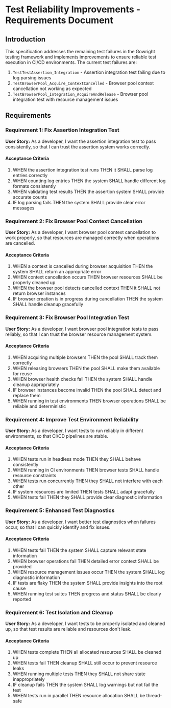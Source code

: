 # Test Reliability Improvements - Requirements Document

## Introduction

This specification addresses the remaining test failures in the Gowright testing framework and implements improvements to ensure reliable test execution in CI/CD environments. The current test failures are:

1. `TestTestAssertion_Integration` - Assertion integration test failing due to log parsing issues
2. `TestBrowserPool_Acquire_ContextCancelled` - Browser pool context cancellation not working as expected
3. `TestBrowserPool_Integration_AcquireAndRelease` - Browser pool integration test with resource management issues

## Requirements

### Requirement 1: Fix Assertion Integration Test

**User Story:** As a developer, I want the assertion integration test to pass consistently, so that I can trust the assertion system works correctly.

#### Acceptance Criteria

1. WHEN the assertion integration test runs THEN it SHALL parse log entries correctly
2. WHEN counting log entries THEN the system SHALL handle different log formats consistently
3. WHEN validating test results THEN the assertion system SHALL provide accurate counts
4. IF log parsing fails THEN the system SHALL provide clear error messages

### Requirement 2: Fix Browser Pool Context Cancellation

**User Story:** As a developer, I want browser pool context cancellation to work properly, so that resources are managed correctly when operations are cancelled.

#### Acceptance Criteria

1. WHEN a context is cancelled during browser acquisition THEN the system SHALL return an appropriate error
2. WHEN context cancellation occurs THEN browser resources SHALL be properly cleaned up
3. WHEN the browser pool detects cancelled context THEN it SHALL not return browser instances
4. IF browser creation is in progress during cancellation THEN the system SHALL handle cleanup gracefully

### Requirement 3: Fix Browser Pool Integration Test

**User Story:** As a developer, I want browser pool integration tests to pass reliably, so that I can trust the browser resource management system.

#### Acceptance Criteria

1. WHEN acquiring multiple browsers THEN the pool SHALL track them correctly
2. WHEN releasing browsers THEN the pool SHALL make them available for reuse
3. WHEN browser health checks fail THEN the system SHALL handle cleanup appropriately
4. IF browser instances become invalid THEN the pool SHALL detect and replace them
5. WHEN running in test environments THEN browser operations SHALL be reliable and deterministic

### Requirement 4: Improve Test Environment Reliability

**User Story:** As a developer, I want tests to run reliably in different environments, so that CI/CD pipelines are stable.

#### Acceptance Criteria

1. WHEN tests run in headless mode THEN they SHALL behave consistently
2. WHEN running in CI environments THEN browser tests SHALL handle resource constraints
3. WHEN tests run concurrently THEN they SHALL not interfere with each other
4. IF system resources are limited THEN tests SHALL adapt gracefully
5. WHEN tests fail THEN they SHALL provide clear diagnostic information

### Requirement 5: Enhanced Test Diagnostics

**User Story:** As a developer, I want better test diagnostics when failures occur, so that I can quickly identify and fix issues.

#### Acceptance Criteria

1. WHEN tests fail THEN the system SHALL capture relevant state information
2. WHEN browser operations fail THEN detailed error context SHALL be provided
3. WHEN resource management issues occur THEN the system SHALL log diagnostic information
4. IF tests are flaky THEN the system SHALL provide insights into the root cause
5. WHEN running test suites THEN progress and status SHALL be clearly reported

### Requirement 6: Test Isolation and Cleanup

**User Story:** As a developer, I want tests to be properly isolated and cleaned up, so that test results are reliable and resources don't leak.

#### Acceptance Criteria

1. WHEN tests complete THEN all allocated resources SHALL be cleaned up
2. WHEN tests fail THEN cleanup SHALL still occur to prevent resource leaks
3. WHEN running multiple tests THEN they SHALL not share state inappropriately
4. IF cleanup fails THEN the system SHALL log warnings but not fail the test
5. WHEN tests run in parallel THEN resource allocation SHALL be thread-safe